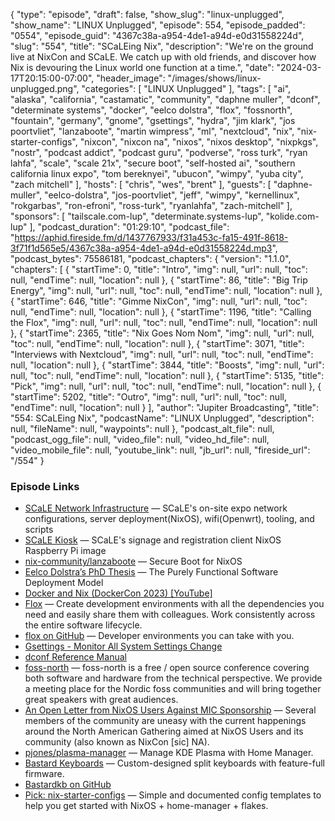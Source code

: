 {
  "type": "episode",
  "draft": false,
  "show_slug": "linux-unplugged",
  "show_name": "LINUX Unplugged",
  "episode": 554,
  "episode_padded": "0554",
  "episode_guid": "4367c38a-a954-4de1-a94d-e0d31558224d",
  "slug": "554",
  "title": "SCaLEing Nix",
  "description": "We're on the ground live at NixCon and SCaLE. We catch up with old friends, and discover how Nix is devouring the Linux world one function at a time.",
  "date": "2024-03-17T20:15:00-07:00",
  "header_image": "/images/shows/linux-unplugged.png",
  "categories": [
    "LINUX Unplugged"
  ],
  "tags": [
    "ai",
    "alaska",
    "california",
    "castamatic",
    "community",
    "daphne muller",
    "dconf",
    "determinate systems",
    "docker",
    "eelco dolstra",
    "flox",
    "fossnorth",
    "fountain",
    "germany",
    "gnome",
    "gsettings",
    "hydra",
    "jim klark",
    "jos poortvliet",
    "lanzaboote",
    "martin wimpress",
    "ml",
    "nextcloud",
    "nix",
    "nix-starter-configs",
    "nixcon",
    "nixcon na",
    "nixos",
    "nixos desktop",
    "nixpkgs",
    "nostr",
    "podcast addict",
    "podcast guru",
    "podverse",
    "ross turk",
    "ryan lahfa",
    "scale",
    "scale 21x",
    "secure boot",
    "self-hosted ai",
    "southern california linux expo",
    "tom bereknyei",
    "ubucon",
    "wimpy",
    "yuba city",
    "zach mitchell"
  ],
  "hosts": [
    "chris",
    "wes",
    "brent"
  ],
  "guests": [
    "daphne-muller",
    "eelco-dolstra",
    "jos-poortvliet",
    "jeff",
    "wimpy",
    "kernellinux",
    "rokgarbas",
    "ron-efroni",
    "ross-turk",
    "ryanlahfa",
    "zach-mitchell"
  ],
  "sponsors": [
    "tailscale.com-lup",
    "determinate.systems-lup",
    "kolide.com-lup"
  ],
  "podcast_duration": "01:29:10",
  "podcast_file": "https://aphid.fireside.fm/d/1437767933/f31a453c-fa15-491f-8618-3f71f1d565e5/4367c38a-a954-4de1-a94d-e0d31558224d.mp3",
  "podcast_bytes": 75586181,
  "podcast_chapters": {
    "version": "1.1.0",
    "chapters": [
      {
        "startTime": 0,
        "title": "Intro",
        "img": null,
        "url": null,
        "toc": null,
        "endTime": null,
        "location": null
      },
      {
        "startTime": 86,
        "title": "Big Trip Energy",
        "img": null,
        "url": null,
        "toc": null,
        "endTime": null,
        "location": null
      },
      {
        "startTime": 646,
        "title": "Gimme NixCon",
        "img": null,
        "url": null,
        "toc": null,
        "endTime": null,
        "location": null
      },
      {
        "startTime": 1196,
        "title": "Calling the Flox",
        "img": null,
        "url": null,
        "toc": null,
        "endTime": null,
        "location": null
      },
      {
        "startTime": 2365,
        "title": "Nix Goes Nom Nom",
        "img": null,
        "url": null,
        "toc": null,
        "endTime": null,
        "location": null
      },
      {
        "startTime": 3071,
        "title": "Interviews with Nextcloud",
        "img": null,
        "url": null,
        "toc": null,
        "endTime": null,
        "location": null
      },
      {
        "startTime": 3844,
        "title": "Boosts",
        "img": null,
        "url": null,
        "toc": null,
        "endTime": null,
        "location": null
      },
      {
        "startTime": 5135,
        "title": "Pick",
        "img": null,
        "url": null,
        "toc": null,
        "endTime": null,
        "location": null
      },
      {
        "startTime": 5202,
        "title": "Outro",
        "img": null,
        "url": null,
        "toc": null,
        "endTime": null,
        "location": null
      }
    ],
    "author": "Jupiter Broadcasting",
    "title": "554: SCaLEing Nix",
    "podcastName": "LINUX Unplugged",
    "description": null,
    "fileName": null,
    "waypoints": null
  },
  "podcast_alt_file": null,
  "podcast_ogg_file": null,
  "video_file": null,
  "video_hd_file": null,
  "video_mobile_file": null,
  "youtube_link": null,
  "jb_url": null,
  "fireside_url": "/554"
}


### Episode Links

  * [SCaLE Network Infrastructure](https://github.com/socallinuxexpo/scale-network "socallinuxexpo/scale-network") — SCaLE's on-site expo network configurations, server deployment(NixOS), wifi(Openwrt), tooling, and scripts
  * [SCaLE Kiosk](https://github.com/socallinuxexpo/scale-kiosk "socallinuxexpo/scale-kiosk") — SCaLE's signage and registration client NixOS Raspberry Pi image
  * [nix-community/lanzaboote](https://github.com/nix-community/lanzaboote "nix-community/lanzaboote") — Secure Boot for NixOS
  * [Eelco Dolstra’s PhD Thesis](https://edolstra.github.io/pubs/phd-thesis.pdf "Eelco Dolstra’s PhD Thesis") — The Purely Functional Software Deployment Model
  * [Docker and Nix (DockerCon 2023) \[YouTube\]](https://www.youtube.com/watch?v=l17oRkhgqHE "Docker and Nix (DockerCon 2023) [YouTube]")
  * [Flox](https://flox.dev/ "Flox") — Create development environments with all the dependencies you need and easily share them with colleagues. Work consistently across the entire software lifecycle.
  * [flox on GitHub](https://github.com/flox/flox "flox on GitHub") — Developer environments you can take with you.
  * [Gsettings - Monitor All System Settings Change](https://discourse.gnome.org/t/gsettings-monitor-all-system-settings-change/3699 "Gsettings - Monitor All System Settings Change")
  *   [dconf Reference Manual](https://developer-old.gnome.org/dconf/unstable/dconf-tool.html "dconf Reference Manual")
  * [foss-north](https://foss-north.se/ "foss-north") — foss-north is a free / open source conference covering both software and hardware from the technical perspective. We provide a meeting place for the Nordic foss communities and will bring together great speakers with great audiences.
  * [An Open Letter from NixOS Users Against MIC Sponsorship](https://nixos-users-against-mic-sponsorship.github.io/ "An Open Letter from NixOS Users Against MIC Sponsorship") — Several members of the community are uneasy with the current happenings around the North American Gathering aimed at NixOS Users and its community (also known as NixCon \[sic\] NA).
  * [pjones/plasma-manager](https://github.com/pjones/plasma-manager "pjones/plasma-manager") — Manage KDE Plasma with Home Manager.
  * [Bastard Keyboards](https://bastardkb.com/ "Bastard Keyboards") — Custom-designed split keyboards with feature-full firmware.
  * [Bastardkb on GitHub](https://github.com/Bastardkb/ "Bastardkb on GitHub")
  * [Pick: nix-starter-configs](https://github.com/Misterio77/nix-starter-configs "Pick: nix-starter-configs") — Simple and documented config templates to help you get started with NixOS + home-manager + flakes.
